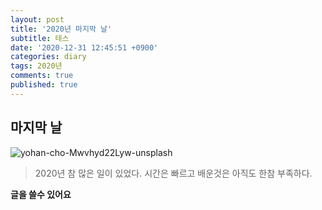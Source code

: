 ```yaml
---
layout: post
title: '2020년 마지막 날'
subtitle: 테스
date: '2020-12-31 12:45:51 +0900'
categories: diary
tags: 2020년
comments: true
published: true
---
```


## 마지막 날

![yohan-cho-Mwvhyd22Lyw-unsplash](/assets/img/diary/yohan-cho-Mwvhyd22Lyw-unsplash.jpg)

> 2020년 참 많은 일이 있었다.
> 시간은 빠르고 배운것은 아직도 한참 부족하다.

**글을 쓸수 있어요**
